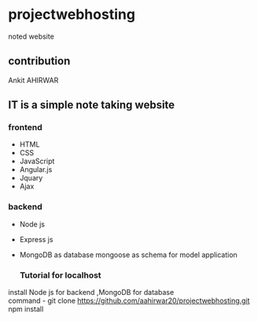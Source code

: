 # projectwebhosting
noted website

## contribution 
Ankit AHIRWAR

## IT is a simple note taking website 
  
### frontend
- HTML
- CSS
- JavaScript
- Angular.js
- Jquary
- Ajax

### backend 
- Node js   
- Express js
 
- MongoDB as database
  mongoose as schema for model application
  
  ### Tutorial for localhost
 install Node js for backend ,MongoDB  for database  
 command -
 git clone https://github.com/aahirwar20/projectwebhosting.git 
  npm install 

